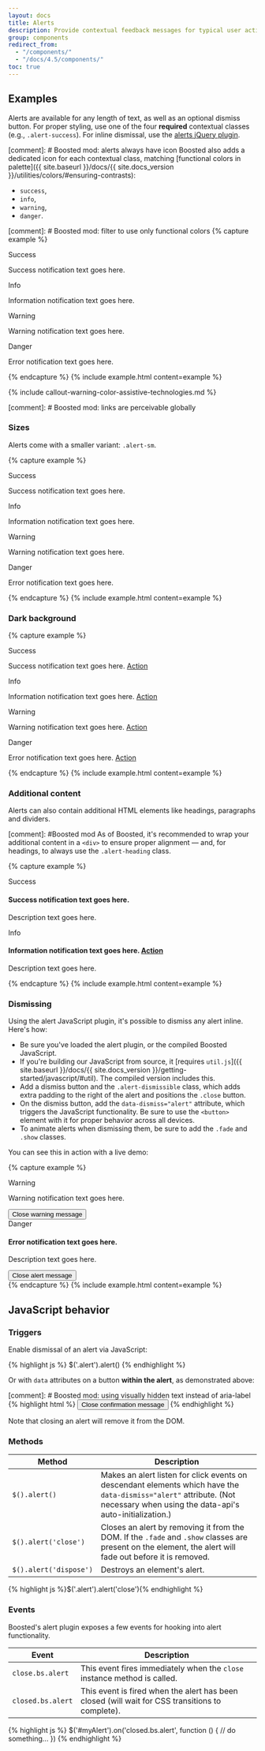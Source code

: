 ```yaml
---
layout: docs
title: Alerts
description: Provide contextual feedback messages for typical user actions with the handful of available and flexible alert messages.
group: components
redirect_from:
  - "/components/"
  - "/docs/4.5/components/"
toc: true
---
```


## Examples

Alerts are available for any length of text, as well as an optional dismiss button. For proper styling, use one of the four **required** contextual classes (e.g., `.alert-success`). For inline dismissal, use the [alerts jQuery plugin](#dismissing).

[comment]: # Boosted mod: alerts always have icon
Boosted also adds a dedicated icon for each contextual class, matching [functional colors in palette]({{ site.baseurl }}/docs/{{ site.docs_version }}/utilities/colors/#ensuring-contrasts):
* `success`,
* `info`,
* `warning`,
* `danger`.

[comment]: # Boosted mod: filter to use only functional colors
{% capture example %}
<div class="alert alert-success" role="alert">
  <span class="alert-icon"><span class="sr-only">Success</span></span>
  <p>Success notification text goes here.</p>
</div>
<div class="alert alert-info" role="alert">
  <span class="alert-icon"><span class="sr-only">Info</span></span>
  <p>Information notification text goes here.</p>
</div>
<div class="alert alert-warning" role="alert">
  <span class="alert-icon"><span class="sr-only">Warning</span></span>
  <p>Warning notification text goes here.</p>
</div>
<div class="alert alert-danger" role="alert">
  <span class="alert-icon"><span class="sr-only">Danger</span></span>
  <p>Error notification text goes here.</p>
</div>
{% endcapture %}
{% include example.html content=example %}

{% include callout-warning-color-assistive-technologies.md %}

[comment]: # Boosted mod: links are perceivable globally

### Sizes

Alerts come with a smaller variant: `.alert-sm`.

{% capture example %}
<div class="alert alert-success alert-sm" role="alert">
  <span class="alert-icon"><span class="sr-only">Success</span></span>
  <p>Success notification text goes here.</p>
</div>
<div class="alert alert-info alert-sm" role="alert">
  <span class="alert-icon"><span class="sr-only">Info</span></span>
  <p>Information notification text goes here.</p>
</div>
<div class="alert alert-warning alert-sm" role="alert">
  <span class="alert-icon"><span class="sr-only">Warning</span></span>
  <p>Warning notification text goes here.</p>
</div>
<div class="alert alert-danger alert-sm" role="alert">
  <span class="alert-icon"><span class="sr-only">Danger</span></span>
  <p>Error notification text goes here.</p>
</div>
{% endcapture %}
{% include example.html content=example %}

### Dark background
 
{% capture example %}
<div class="bg-dark p-3">
    <div class="alert alert-success" role="alert">
        <span class="alert-icon"><span class="sr-only">Success</span></span>
        <p>Success notification text goes here. <a href="#">Action</a></p>
    </div>
    <div class="alert alert-info" role="alert">
        <span class="alert-icon"><span class="sr-only">Info</span></span>
        <p>Information notification text goes here. <a href="#">Action</a></p>
    </div>
    <div class="alert alert-warning" role="alert">
        <span class="alert-icon"><span class="sr-only">Warning</span></span>
        <p>Warning notification text goes here. <a href="#">Action</a></p>
    </div>
    <div class="alert alert-danger" role="alert">
        <span class="alert-icon"><span class="sr-only">Danger</span></span>
        <p>Error notification text goes here. <a href="#">Action</a></p>
    </div>
</div>
{% endcapture %} {% include example.html content=example %}

### Additional content

Alerts can also contain additional HTML elements like headings, paragraphs and dividers.

[comment]: #Boosted mod
As of Boosted, it's recommended to wrap your additional content in a `<div>` to ensure proper alignment — and, for headings, to always use the `.alert-heading` class.

{% capture example %}
<div class="alert alert-success" role="alert">
  <span class="alert-icon"><span class="sr-only">Success</span></span>
  <div>
      <h4 class="alert-heading">Success notification text goes here.</h4>
      <p>Description text goes here.</p>
  </div>
</div>
<div class="alert alert-info" role="alert">
  <span class="alert-icon"><span class="sr-only">Info</span></span>
  <div>
      <h4 class="alert-heading">Information notification text goes here. <a href="#">Action</a></h4>
      <p>Description text goes here.</p>
  </div>
</div>
{% endcapture %}
{% include example.html content=example %}


### Dismissing

Using the alert JavaScript plugin, it's possible to dismiss any alert inline. Here's how:

- Be sure you've loaded the alert plugin, or the compiled Boosted JavaScript.
- If you're building our JavaScript from source, it [requires `util.js`]({{ site.baseurl }}/docs/{{ site.docs_version }}/getting-started/javascript/#util). The compiled version includes this.
- Add a dismiss button and the `.alert-dismissible` class, which adds extra padding to the right of the alert and positions the `.close` button.
- On the dismiss button, add the `data-dismiss="alert"` attribute, which triggers the JavaScript functionality. Be sure to use the `<button>` element with it for proper behavior across all devices.
- To animate alerts when dismissing them, be sure to add the `.fade` and `.show` classes.

You can see this in action with a live demo:

{% capture example %}
<div class="alert alert-warning alert-dismissible fade show" role="alert">
  <span class="alert-icon"><span class="sr-only">Warning</span></span>
  <p>Warning notification text goes here.</p>
  <button type="button" class="close" data-dismiss="alert">
      <span class="sr-only">Close warning message</span>
  </button>
</div>
<div class="bg-dark p-3">
    <div class="alert alert-lg alert-danger alert-dismissible fade show mb-0" role="alert">
        <span class="alert-icon"><span class="sr-only">Danger</span></span>
        <div>
            <h4 class="alert-heading">Error notification text goes here.</h4>
            <p>Description text goes here.</p>
        </div>
        <button type="button" class="close" data-dismiss="alert">
            <span class="sr-only">Close alert message</span>
        </button>
    </div>
</div>
{% endcapture %}
{% include example.html content=example %}

## JavaScript behavior

### Triggers

Enable dismissal of an alert via JavaScript:

{% highlight js %}
$('.alert').alert()
{% endhighlight %}

Or with `data` attributes on a button **within the alert**, as demonstrated above:

[comment]: # Boosted mod: using visually hidden text instead of aria-label
{% highlight html %}
<button type="button" class="close" data-dismiss="alert">
    <span class="sr-only">Close confirmation message</span>
</button>
{% endhighlight %}

Note that closing an alert will remove it from the DOM.

### Methods

| Method | Description |
| --- | --- |
| `$().alert()` | Makes an alert listen for click events on descendant elements which have the `data-dismiss="alert"` attribute. (Not necessary when using the data-api's auto-initialization.) |
| `$().alert('close')` | Closes an alert by removing it from the DOM. If the `.fade` and `.show` classes are present on the element, the alert will fade out before it is removed. |
| `$().alert('dispose')` | Destroys an element's alert. |

{% highlight js %}$('.alert').alert('close'){% endhighlight %}

### Events

Boosted's alert plugin exposes a few events for hooking into alert functionality.

| Event | Description |
| --- | --- |
| `close.bs.alert` | This event fires immediately when the <code>close</code> instance method is called. |
| `closed.bs.alert` | This event is fired when the alert has been closed (will wait for CSS transitions to complete). |

{% highlight js %}
$('#myAlert').on('closed.bs.alert', function () {
  // do something...
})
{% endhighlight %}
